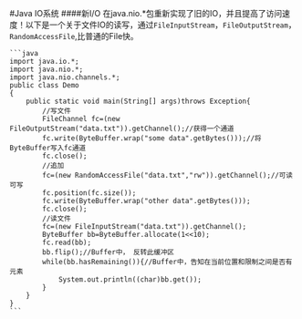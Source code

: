 #Java IO系统
####新I/O
在java.nio.*包重新实现了旧的IO，并且提高了访问速度！以下是一个关于文件IO的读写，通过`FileInputStream`，`FileOutputStream`，`RandomAccessFile`,比普通的File快。

	```java
    import java.io.*;
    import java.nio.*;
    import java.nio.channels.*;
    public class Demo
    {
    	public static void main(String[] args)throws Exception{
    		//写文件
    		FileChannel fc=(new FileOutputStream("data.txt")).getChannel();//获得一个通道
    		fc.write(ByteBuffer.wrap("some data".getBytes()));//将ByteBuffer写入fc通道
    		fc.close();
    		//追加
    		fc=(new RandomAccessFile("data.txt","rw")).getChannel();//可读可写
    		fc.position(fc.size());
    		fc.write(ByteBuffer.wrap("other data".getBytes()));
    		fc.close();
    		//读文件
    		fc=(new FileInputStream("data.txt")).getChannel();
    		ByteBuffer bb=ByteBuffer.allocate(1<<10);
    		fc.read(bb);
    		bb.flip();//Buffer中， 反转此缓冲区
    		while(bb.hasRemaining()){//Buffer中，告知在当前位置和限制之间是否有元素
    			System.out.println((char)bb.get());
    		}
    	}
    }
	```